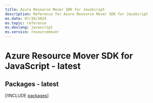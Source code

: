 ```yaml
---
title: Azure Resource Mover SDK for JavaScript
description: Reference for Azure Resource Mover SDK for JavaScript
ms.date: 07/30/2024
ms.topic: reference
ms.devlang: javascript
ms.service: resourcemover
---
```

# Azure Resource Mover SDK for JavaScript - latest
## Packages - latest
[!INCLUDE [packages](resource-mover-index.md)]